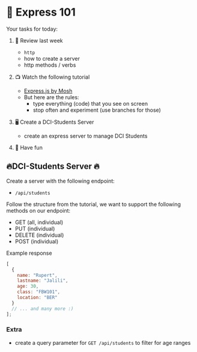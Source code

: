 # 🤖 Express 101

Your tasks for today:

1. 👀 Review last week

   - `http`
   - how to create a server
   - http methods / verbs

2. 📺 Watch the following tutorial

   - [Express.js by Mosh](https://www.youtube.com/watch?v=pKd0Rpw7O48)
   - But here are the rules:
     - type everything (code) that you see on screen
     - stop often and experiment (use branches for those)

3. 🖥 Create a DCI-Students Server

   - create an express server to manage DCI Students

4. 💃 Have fun

## 🔥DCI-Students Server 🔥

Create a server with the following endpoint:

- `/api/students`

Follow the structure from the tutorial, we want to support the following methods on our endpoint:

- GET (all, individual)
- PUT (individual)
- DELETE (individual)
- POST (individual)

Example response

```js
[
  {
    name: "Rupert",
    lastname: "Jalili",
    age: 30,
    class: "FBW101",
    location: "BER"
  }
  // ... and many more :)
];
```

### Extra

- create a query parameter for `GET /api/students` to filter for age ranges
